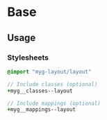 # Base

## Usage

### Stylesheets

```sass
@import "myg-layout/layout"

// Include classes (optional)
+myg__classes--layout

// Include mappings (optional)
+myg__mappings--layout
```
